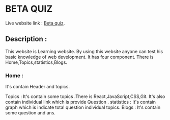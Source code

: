 # BETA QUIZ

Live website link : [Beta quiz](https://github.com/facebook/create-react-app).

## Description :

This website is Learning website. By using this website anyone can test his basic knowledge of web development.
It has four component. There is Home,Topics,statistics,Blogs.
### Home : 
It's contain Header and topics.

Topics : It's contain some topics .There is React,JavaScript,CSS,Git. It's also contain individual link which is provide Question .
statistics : It's contain graph which is indicate total question individual topics.
Blogs : It's contain some question and ans.


